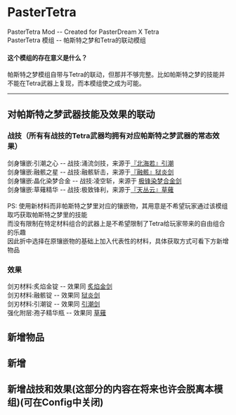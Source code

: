 # PasterTetra
PasterTetra Mod -- Created for PasterDream X Tetra<br>
PasterTetra 模组 -- 帕斯特之梦和Tetra的联动模组<br>

#### 这个模组的存在意义是什么？
帕斯特之梦模组自带与Tetra的联动，但那并不够完整。比如帕斯特之梦的技能并不能在Tetra武器上复现，而本模组使之成为可能。

------------------

## 对帕斯特之梦武器技能及效果的联动
### 战技（所有有战技的Tetra武器均拥有对应帕斯特之梦武器的常态效果）
剑身镶嵌:引潮之心 -- 战技:涌流剑技，来源于[『北海若』引潮](https://www.mcmod.cn/item/689917.html)<br>
剑身镶嵌:融骸之星 -- 战技:融骸斩击，来源于[『融骸』狱炎剑](https://www.mcmod.cn/item/689901.html)<br>
剑身镶嵌:晶化染梦合金 -- 战技:凌空斩，来源于 [极锋染梦合金剑](https://www.mcmod.cn/item/664496.html)<br>
剑身镶嵌:草薙精华 -- 战技:极致锋利，来源于[『天丛云』草薙](https://www.mcmod.cn/item/689915.html)<br><br>
PS: 使用新材料而非帕斯特之梦里对应的镶嵌物，其用意是不希望玩家通过该模组取巧获取帕斯特之梦里的技能<br>
    而没有限制在特定材料组合的武器上是不希望限制了Tetra给玩家带来的自由组合的乐趣<br>
    因此折中选择在原镶嵌物的基础上加入代表性的材料，具体获取方式可看下方新增物品
    
### 效果
剑刃材料:炙焰金锭 -- 效果同 [炙焰金剑](https://www.mcmod.cn/item/689899.html)<br>
剑刃材料:融骸锭 -- 效果同 [狱炎剑](https://www.mcmod.cn/item/689900.html)<br>
剑刃材料:引潮锭 -- 效果同 [引潮剑](https://www.mcmod.cn/item/689916.html)<br>
强化附层:孢子精华瓶 -- 效果同 [草薙](https://www.mcmod.cn/item/689907.html)<br>

## 新增物品
新增
--------------

## 新增战技和效果(这部分的内容在将来也许会脱离本模组)(可在Config中关闭)
